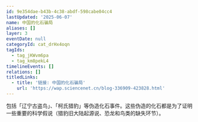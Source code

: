 ```yaml
---
id: 9e354dae-b43b-4c38-abdf-598cabe04cc4
lastUpdated: '2025-06-07'
name: 中国的化石骗局
aliases: []
layer: 3
eventDate: null
categoryId: cat_drHx4oqn
tagIds:
  - tag_jKWvm6pa
  - tag_km8pekL4
timelineEvents: []
relations: []
titledLinks:
  - title: '链接: 中国的化石骗局'
    url: 'https://wap.sciencenet.cn/blog-336909-423828.html'
---
```

包括「辽宁古盗鸟」、「柯氏猎豹」等伪造化石事件。这些伪造的化石都是为了证明一些重要的科学假说（猎豹旧大陆起源说、恐龙和鸟类的缺失环节）。
